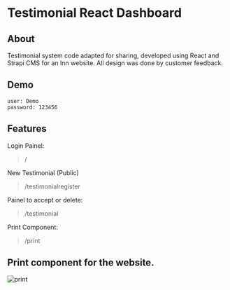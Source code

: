# Testimonial React Dashboard

## About
Testimonial system code adapted for sharing, developed using React and Strapi CMS for an Inn website.
All design was done by customer feedback.

## Demo
```
user: Demo
password: 123456
```

## Features
Login Painel:
> /

New Testimonial (Public)
> /testimonialregister

Painel to accept or delete:
> /testimonial

Print Component:
> /print

## Print component for the website.
![print](https://i.imgur.com/OsvF1Up.png)

